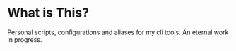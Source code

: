 # What is This?

Personal scripts, configurations and aliases for my cli tools. An eternal work in progress.


